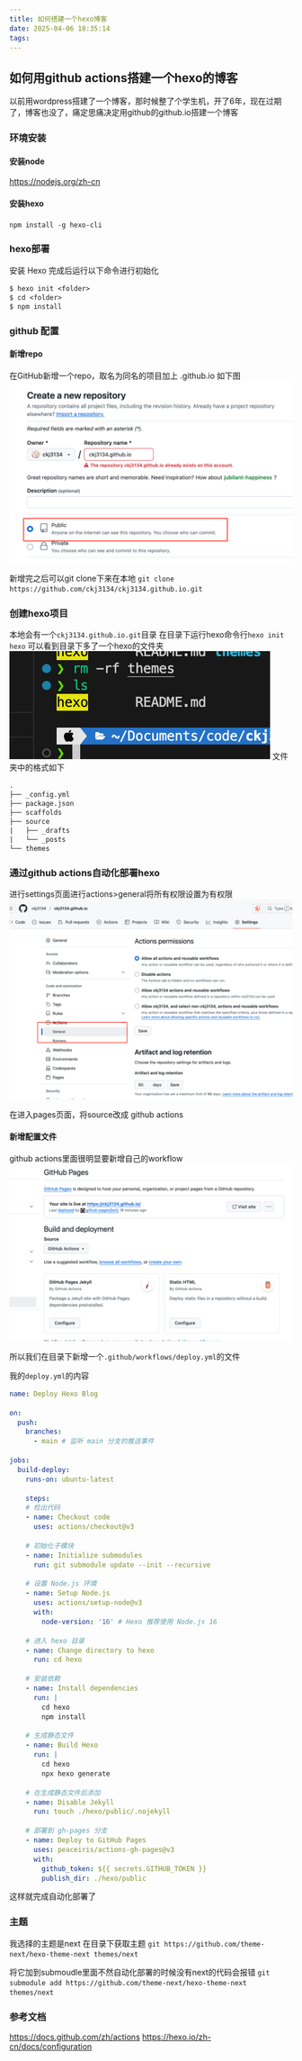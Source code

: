 ```yaml
---
title: 如何搭建一个hexo博客
date: 2025-04-06 18:35:14
tags:
---
```

## 如何用github actions搭建一个hexo的博客
以前用wordpress搭建了一个博客，那时候整了个学生机，开了6年，现在过期了，博客也没了，痛定思痛决定用github的github.io搭建一个博客

### 环境安装
#### 安装node
https://nodejs.org/zh-cn

#### 安装hexo
`npm install -g hexo-cli`

### hexo部署
安装 Hexo 完成后运行以下命令进行初始化
```
$ hexo init <folder>
$ cd <folder>
$ npm install
```

### github 配置
#### 新增repo
在GitHub新增一个repo，取名为同名的项目加上 .github.io 如下图
![alt text](image.png)

新增完之后可以git clone下来在本地
`git clone https://github.com/ckj3134/ckj3134.github.io.git`

### 创建hexo项目

本地会有一个`ckj3134.github.io.git`目录
在目录下运行hexo命令行`hexo init hexo`
可以看到目录下多了一个hexo的文件夹
![alt text](image-1.png)
文件夹中的格式如下
```
.
├── _config.yml
├── package.json
├── scaffolds
├── source
|   ├── _drafts
|   └── _posts
└── themes
```
### 通过github actions自动化部署hexo
进行settings页面进行actions>general将所有权限设置为有权限
![alt text](image-2.png)

在进入pages页面，将source改成 github actions

#### 新增配置文件
github actions里面很明显要新增自己的workflow
![alt text](image-3.png)

所以我们在目录下新增一个`.github/workflows/deploy.yml`的文件

我的`deploy.yml`的内容
```yml
name: Deploy Hexo Blog

on:
  push:
    branches:
      - main # 监听 main 分支的推送事件

jobs:
  build-deploy:
    runs-on: ubuntu-latest

    steps:
    # 检出代码
    - name: Checkout code
      uses: actions/checkout@v3

    # 初始化子模块
    - name: Initialize submodules
      run: git submodule update --init --recursive

    # 设置 Node.js 环境
    - name: Setup Node.js
      uses: actions/setup-node@v3
      with:
        node-version: '16' # Hexo 推荐使用 Node.js 16

    # 进入 hexo 目录
    - name: Change directory to hexo
      run: cd hexo

    # 安装依赖
    - name: Install dependencies
      run: |
        cd hexo
        npm install

    # 生成静态文件
    - name: Build Hexo
      run: |
        cd hexo
        npx hexo generate

    # 在生成静态文件后添加
    - name: Disable Jekyll
      run: touch ./hexo/public/.nojekyll

    # 部署到 gh-pages 分支
    - name: Deploy to GitHub Pages
      uses: peaceiris/actions-gh-pages@v3
      with:
        github_token: ${{ secrets.GITHUB_TOKEN }}
        publish_dir: ./hexo/public
```
这样就完成自动化部署了

### 主题
我选择的主题是next
在目录下获取主题
`git https://github.com/theme-next/hexo-theme-next themes/next`

将它加到submoudle里面不然自动化部署的时候没有next的代码会报错
`git submodule add https://github.com/theme-next/hexo-theme-next themes/next`

### 参考文档
https://docs.github.com/zh/actions
https://hexo.io/zh-cn/docs/configuration